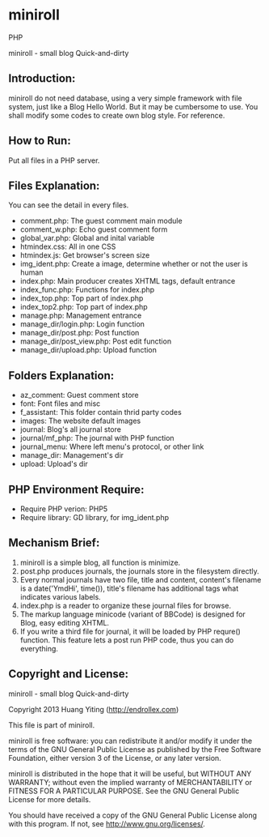 miniroll
========

PHP

miniroll - small blog Quick-and-dirty

Introduction:
-------------
miniroll do not need database, using a very simple framework with file system,
just like a Blog Hello World. But it may be cumbersome to use.
You shall modify some codes to create own blog style. For reference.

How to Run:
-----------
Put all files in a PHP server.

Files Explanation:
------------------
You can see the detail in every files.

* comment.php: The guest comment main module
* comment_w.php: Echo guest comment form
* global_var.php: Global and inital variable
* htmindex.css: All in one CSS
* htmindex.js: Get browser's screen size
* img_ident.php: Create a image, determine whether or not the user is human
* index.php: Main producer creates XHTML tags, default entrance
* index_func.php: Functions for index.php
* index_top.php: Top part of index.php
* index_top2.php: Top part of index.php
* manage.php: Management entrance
* manage_dir/login.php: Login function
* manage_dir/post.php: Post function
* manage_dir/post_view.php: Post edit function
* manage_dir/upload.php: Upload function

Folders Explanation:
--------------------
* az_comment: Guest comment store
* font: Font files and misc
* f_assistant: This folder contain thrid party codes
* images: The website default images
* journal: Blog's all journal store
* journal/mf_php: The journal with PHP function
* journal_menu: Where left menu's protocol, or other link
* manage_dir: Management's dir
* upload: Upload's dir

PHP Environment Require:
------------------------
* Require PHP verion: PHP5
* Require library: GD library, for img_ident.php

Mechanism Brief:
----------
1. miniroll is a simple blog, all function is minimize.
2. post.php produces journals, the journals store in the filesystem directly.
3. Every normal journals have two file, title and content, content's filename is a date('YmdHi', time()),
   title's filename has additional tags what indicates various labels.
4. index.php is a reader to organize these journal files for browse.
5. The markup language minicode (variant of BBCode) is designed for Blog, easy editing XHTML.
6. If you write a third file for journal, it will be loaded by PHP requre() function.
   This feature lets a post run PHP code, thus you can do everything.

Copyright and License:
-------------------
miniroll - small blog Quick-and-dirty

Copyright 2013 Huang Yiting (http://endrollex.com)

This file is part of miniroll.

miniroll is free software: you can redistribute it and/or modify
it under the terms of the GNU General Public License as published by
the Free Software Foundation, either version 3 of the License, or
any later version.

miniroll is distributed in the hope that it will be useful,
but WITHOUT ANY WARRANTY; without even the implied warranty of
MERCHANTABILITY or FITNESS FOR A PARTICULAR PURPOSE.  See the
GNU General Public License for more details.

You should have received a copy of the GNU General Public License
along with this program.  If not, see <http://www.gnu.org/licenses/>.
